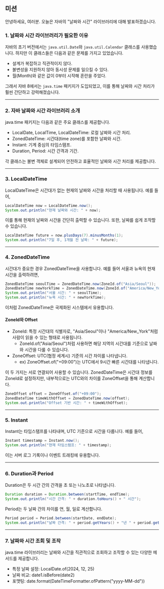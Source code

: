 ## 미션

안녕하세요, 여러분. 오늘은 자바의 "날짜와 시간" 라이브러리에 대해 발표하겠습니다.

### 1. 날짜와 시간 라이브러리가 필요한 이유

자바의 초기 버전에서는 `java.util.Date`와 `java.util.Calendar` 클래스를 사용했습니다. 하지만 이 클래스들은 다음과 같은 문제를 가지고 있었습니다.

- 설계가 복잡하고 직관적이지 않다.
- 불변성을 지원하지 않아 동시성 문제를 일으킬 수 있다.
- 월(Month)와 같은 값이 0부터 시작해 혼란을 주었다.

그래서 자바 8에서는 `java.time` 패키지가 도입되었고, 이를 통해 날짜와 시간 처리가 훨씬 간단하고 강력해졌습니다.

---

### 2. 자바 날짜와 시간 라이브러리 소개

java.time 패키지는 다음과 같은 주요 클래스를 제공합니다.

- LocalDate, LocalTime, LocalDateTime: 로컬 날짜와 시간 처리.
- ZonedDateTime: 시간대(time zone)를 포함한 날짜와 시간.
- Instant: 기계 중심의 타임스탬프.
- Duration, Period: 시간 간격과 기간.

각 클래스는 불변 객체로 설계되어 안전하고 효율적인 날짜와 시간 처리를 제공합니다.

---

### 3. LocalDateTime

LocalDateTime은 시간대가 없는 현재의 날짜와 시간을 처리할 때 사용됩니다. 예를 들어,

```java
LocalDateTime now = LocalDateTime.now();
System.out.println("현재 날짜와 시간: " + now);
```

이를 통해 현재의 날짜와 시간을 간단히 출력할 수 있습니다. 또한, 날짜를 쉽게 조작할 수 있습니다.

```java
LocalDateTime future = now.plusDays(7).minusMonths(1);
System.out.println("7일 후, 1개월 전 날짜: " + future);
```

---

### 4. ZonedDateTime

시간대가 중요한 경우 ZonedDateTime을 사용합니다. 예를 들어 서울과 뉴욕의 현재 시간을 출력하려면,

```java
ZonedDateTime seoulTime = ZonedDateTime.now(ZoneId.of("Asia/Seoul"));
ZonedDateTime newYorkTime = ZonedDateTime.now(ZoneId.of("America/New_York"));
System.out.println("서울 시간: " + seoulTime);
System.out.println("뉴욕 시간: " + newYorkTime);
```

이처럼 ZonedDateTime은 국제화된 시스템에서 유용합니다.

#### ZoneId와 Offset

- ZoneId: 특정 시간대의 식별자로, "Asia/Seoul"이나 "America/New_York"처럼 사람이 읽을 수 있는 형태로 사용됩니다.
  - ZoneId.of("Asia/Seoul")처럼 사용하면 해당 지역의 시간대를 기준으로 날짜와 시간을 다룰 수 있습니다.
- ZoneOffset: UTC(협정 세계시) 기준의 시간 차이를 나타냅니다.
  - ex) ZoneOffset.of("+09:00")는 UTC에서 9시간 빠른 시간대를 나타냅니다.

이 두 가지는 서로 연결되어 사용할 수 있습니다. ZonedDateTime은 시간대 정보를 ZoneId로 설정하지만, 내부적으로는 UTC와의 차이를 ZoneOffset을 통해 계산합니다.

```java
ZoneOffset offset = ZoneOffset.of("+09:00");
ZonedDateTime timeWithOffset = ZonedDateTime.now(offset);
System.out.println("Offset 기반 시간: " + timeWithOffset);
```

---

### 5. Instant

Instant는 타임스탬프를 나타내며, UTC 기준으로 시간을 다룹니다. 예를 들어,

```java
Instant timestamp = Instant.now();
System.out.println("현재 타임스탬프: " + timestamp);
```

이는 서버 로그 기록이나 이벤트 트래킹에 유용합니다.

---

### 6. Duration과 Period

Duration은 두 시간 간의 간격을 초 또는 나노초로 나타냅니다.

```java
Duration duration = Duration.between(startTime, endTime);
System.out.println("시간 간격: " + duration.toHours() + " 시간");
```

Period는 두 날짜 간의 차이를 연, 월, 일로 계산합니다.

```java
Period period = Period.between(startDate, endDate);
System.out.println("날짜 간격: " + period.getYears() + "년 " + period.getMonths() + "월 " + period.getDays() + "일");
```

---

### 7. 날짜와 시간 조회 및 조작

java.time 라이브러리는 날짜와 시간을 직관적으로 조회하고 조작할 수 있는 다양한 메서드를 제공합니다.

- 특정 날짜 설정: LocalDate.of(2024, 12, 25)
- 날짜 비교: date1.isBefore(date2)
- 포맷팅: date.format(DateTimeFormatter.ofPattern("yyyy-MM-dd"))